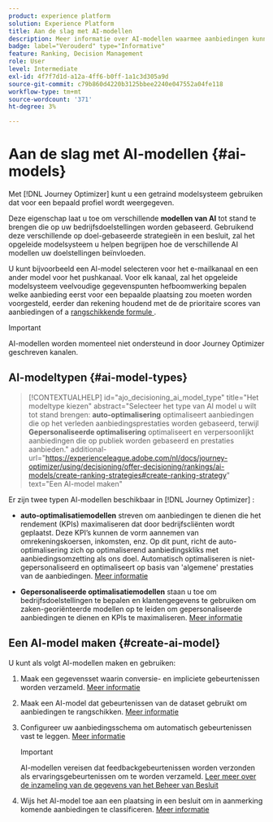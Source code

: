 ```yaml
---
product: experience platform
solution: Experience Platform
title: Aan de slag met AI-modellen
description: Meer informatie over AI-modellen waarmee aanbiedingen kunnen worden beoordeeld
badge: label="Verouderd" type="Informative"
feature: Ranking, Decision Management
role: User
level: Intermediate
exl-id: 4f7f7d1d-a12a-4ff6-b0ff-1a1c3d305a9d
source-git-commit: c79b860d4220b3125bbee2240e047552a04fe118
workflow-type: tm+mt
source-wordcount: '371'
ht-degree: 3%

---
```


# Aan de slag met AI-modellen {#ai-models}

Met [!DNL Journey Optimizer] kunt u een getraind modelsysteem gebruiken dat voor een bepaald profiel wordt weergegeven.

Deze eigenschap laat u toe om verschillende **modellen van AI** tot stand te brengen die op uw bedrijfsdoelstellingen worden gebaseerd. Gebruikend deze verschillende op doel-gebaseerde strategieën in een besluit, zal het opgeleide modelsysteem u helpen begrijpen hoe de verschillende AI modellen uw doelstellingen beïnvloeden.

U kunt bijvoorbeeld een AI-model selecteren voor het e-mailkanaal en een ander model voor het pushkanaal. Voor elk kanaal, zal het opgeleide modelsysteem veelvoudige gegevenspunten hefboomwerking bepalen welke aanbieding eerst voor een bepaalde plaatsing zou moeten worden voorgesteld, eerder dan rekening houdend met de de prioritaire scores van aanbiedingen of a [ rangschikkende formule ](create-ranking-formulas.md).

>[!IMPORTANT]
>
>AI-modellen worden momenteel niet ondersteund in door Journey Optimizer geschreven kanalen.

## AI-modeltypen {#ai-model-types}

>[!CONTEXTUALHELP]
>id="ajo_decisioning_ai_model_type"
>title="Het modeltype kiezen"
>abstract="Selecteer het type van AI model u wilt tot stand brengen: **auto-optimalisering** optimaliseert aanbiedingen die op het verleden aanbiedingsprestaties worden gebaseerd, terwijl **Gepersonaliseerde optimalisering** optimaliseert en verpersoonlijkt aanbiedingen die op publiek worden gebaseerd en prestaties aanbieden."
>additional-url="https://experienceleague.adobe.com/nl/docs/journey-optimizer/using/decisioning/offer-decisioning/rankings/ai-models/create-ranking-strategies#create-ranking-strategy" text="Een AI-model maken"

Er zijn twee typen AI-modellen beschikbaar in [!DNL Journey Optimizer] :

* **auto-optimalisatiemodellen** streven om aanbiedingen te dienen die het rendement (KPIs) maximaliseren dat door bedrijfscliënten wordt geplaatst. Deze KPI’s kunnen de vorm aannemen van omrekeningskoersen, inkomsten, enz. Op dit punt, richt de auto-optimalisering zich op optimaliserend aanbiedingskliks met aanbiedingsomzetting als ons doel. Automatisch optimaliseren is niet-gepersonaliseerd en optimaliseert op basis van &#39;algemene&#39; prestaties van de aanbiedingen. [Meer informatie](auto-optimization-model.md)

* **Gepersonaliseerde optimalisatiemodellen** staan u toe om bedrijfsdoelstellingen te bepalen en klantengegevens te gebruiken om zaken-georiënteerde modellen op te leiden om gepersonaliseerde aanbiedingen te dienen en KPIs te maximaliseren. [Meer informatie](personalized-optimization-model.md)

## Een AI-model maken {#create-ai-model}

U kunt als volgt AI-modellen maken en gebruiken:

1. Maak een gegevensset waarin conversie- en impliciete gebeurtenissen worden verzameld. [Meer informatie](../data-collection/create-dataset.md)

1. Maak een AI-model dat gebeurtenissen van de dataset gebruikt om aanbiedingen te rangschikken. [Meer informatie](create-ranking-strategies.md)

1. Configureer uw aanbiedingsschema om automatisch gebeurtenissen vast te leggen. [Meer informatie](../data-collection/schema-requirement.md)

   >[!IMPORTANT]
   >
   >AI-modellen vereisen dat feedbackgebeurtenissen worden verzonden als ervaringsgebeurtenissen om te worden verzameld. [ Leer meer over de inzameling van de gegevens van het Beheer van Besluit ](../data-collection/data-collection.md)

1. Wijs het AI-model toe aan een plaatsing in een besluit om in aanmerking komende aanbiedingen te classificeren. [Meer informatie](../offer-activities/configure-offer-selection.md)
